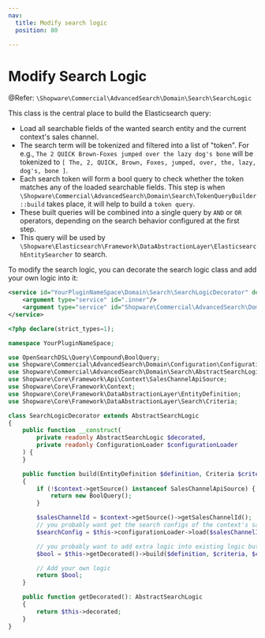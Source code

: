 ```yaml
---
nav:
  title: Modify search logic
  position: 80

---
```


# Modify Search Logic

@Refer: `\Shopware\Commercial\AdvancedSearch\Domain\Search\SearchLogic`

This class is the central place to build the Elasticsearch query:

* Load all searchable fields of the wanted search entity and the current context's sales channel.
* The search term will be tokenized and filtered into a list of "token". For e.g., `The 2 QUICK Brown-Foxes jumped over the lazy dog's bone` will be tokenized to `[ The, 2, QUICK, Brown, Foxes, jumped, over, the, lazy, dog's, bone ]`.
* Each search token will form a bool query to check whether the token matches any of the loaded searchable fields. This step is when `\Shopware\Commercial\AdvancedSearch\Domain\Search\TokenQueryBuilder::build` takes place, it will help to build a `token query`.
* These built queries will be combined into a single query by `AND` or `OR` operators, depending on the search behavior configured at the first step.
* This query will be used by `\Shopware\Elasticsearch\Framework\DataAbstractionLayer\ElasticsearchEntitySearcher` to search.

To modify the search logic, you can decorate the search logic class and add your own logic into it:

```xml
<service id="YourPluginNameSpace\Domain\Search\SearchLogicDecorator" decorates="Shopware\Commercial\AdvancedSearch\Domain\Search\SearchLogic">
    <argument type="service" id=".inner"/>
    <argument type="service" id="Shopware\Commercial\AdvancedSearch\Domain\Configuration\ConfigurationLoader"/>
</service>
```

```php
<?php declare(strict_types=1);

namespace YourPluginNameSpace;

use OpenSearchDSL\Query\Compound\BoolQuery;
use Shopware\Commercial\AdvancedSearch\Domain\Configuration\ConfigurationLoader;
use Shopware\Commercial\AdvancedSearch\Domain\Search\AbstractSearchLogic;
use Shopware\Core\Framework\Api\Context\SalesChannelApiSource;
use Shopware\Core\Framework\Context;
use Shopware\Core\Framework\DataAbstractionLayer\EntityDefinition;
use Shopware\Core\Framework\DataAbstractionLayer\Search\Criteria;

class SearchLogicDecorator extends AbstractSearchLogic
{
    public function __construct(
        private readonly AbstractSearchLogic $decorated,
        private readonly ConfigurationLoader $configurationLoader
    ) {
    }

    public function build(EntityDefinition $definition, Criteria $criteria, Context $context): BoolQuery
    {
        if (!$context->getSource() instanceof SalesChannelApiSource) {
            return new BoolQuery();
        }

        $salesChannelId = $context->getSource()->getSalesChannelId();
        // you probably want get the search configs of the context's sales channel but it's optional
        $searchConfig = $this->configurationLoader->load($salesChannelId);

        // you probably want to add extra logic into existing logic but it's optional
        $bool = $this->getDecorated()->build($definition, $criteria, $context);

        // Add your own logic
        return $bool;
    }

    public function getDecorated(): AbstractSearchLogic
    {
        return $this->decorated;
    }
}
```

